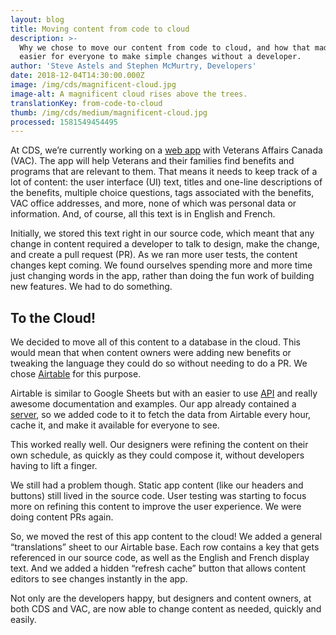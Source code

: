 ```yaml
---
layout: blog
title: Moving content from code to cloud
description: >-
  Why we chose to move our content from code to cloud, and how that made it
  easier for everyone to make simple changes without a developer.
author: 'Steve Astels and Stephen McMurtry, Developers'
date: 2018-12-04T14:30:00.000Z
image: /img/cds/magnificent-cloud.jpg
image-alt: A magnificent cloud rises above the trees.
translationKey: from-code-to-cloud
thumb: /img/cds/medium/magnificent-cloud.jpg
processed: 1581549454495
---
```

At CDS, we’re currently working on a [web app](https://github.com/cds-snc/vac-benefits-directory) with Veterans Affairs Canada (VAC). The app will help Veterans and their families find benefits and programs that are relevant to them. That means it needs to keep track of a lot of content: the user interface (UI) text, titles and one-line descriptions of the benefits, multiple choice questions, tags associated with the benefits, VAC office addresses, and more, none of which was personal data or information. And, of course, all this text is in English and French.

Initially, we stored this text right in our source code, which meant that any change in content required a developer to talk to design, make the change, and create a pull request (PR). As we ran more user tests, the content changes kept coming. We found ourselves spending more and more time just changing words in the app, rather than doing the fun work of building new features. We had to do something.

## To the Cloud!
We decided to move all of this content to a database in the cloud. This would mean that when content owners were adding new benefits or tweaking the language they could do so without needing to do a PR. We chose [Airtable](https://airtable.com/) for this purpose.

Airtable is similar to Google Sheets but with an easier to use [API](https://en.wikipedia.org/wiki/Application_programming_interface) and really awesome documentation and examples. Our app already contained a [server](https://github.com/cds-snc/vac-benefits-directory/blob/master/server.js), so we added code to it to fetch the data from Airtable every hour, cache it, and make it available for everyone to see.

This worked really well. Our designers were refining the content on their own schedule, as quickly as they could compose it, without developers having to lift a finger.

We still had a problem though. Static app content (like our headers and buttons) still lived in the source code. User testing was starting to focus more on refining this content to improve the user experience. We were doing content PRs again.

So, we moved the rest of this app content to the cloud! We added a general “translations” sheet to our Airtable base. Each row contains a key that gets referenced in our source code, as well as the English and French display text. And we added a hidden “refresh cache” button that allows content editors to see changes instantly in the app.

Not only are the developers happy, but designers and content owners, at both CDS and VAC, are now able to change content as needed, quickly and easily.



